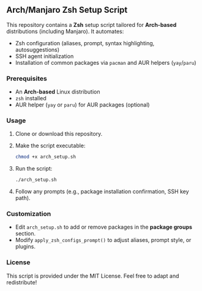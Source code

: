 ## Arch/Manjaro Zsh Setup Script

This repository contains a **Zsh** setup script tailored for **Arch-based** distributions (including Manjaro). It automates:

* Zsh configuration (aliases, prompt, syntax highlighting, autosuggestions)
* SSH agent initialization
* Installation of common packages via `pacman` and AUR helpers (`yay`/`paru`)

### Prerequisites

* An **Arch-based** Linux distribution
* `zsh` installed
* AUR helper (`yay` or `paru`) for AUR packages (optional)

### Usage

1. Clone or download this repository.
2. Make the script executable:

   ```bash
   chmod +x arch_setup.sh
   ```
3. Run the script:

   ```bash
   ./arch_setup.sh
   ```
4. Follow any prompts (e.g., package installation confirmation, SSH key path).

### Customization

* Edit `arch_setup.sh` to add or remove packages in the **package groups** section.
* Modify `apply_zsh_configs_prompt()` to adjust aliases, prompt style, or plugins.

### License

This script is provided under the MIT License. Feel free to adapt and redistribute!

